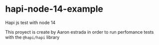 # hapi-node-14-example
Hapi js test with node 14

This proyect is create by Aaron estrada in order to run perfomance tests with the `@hapi/hapi` library

